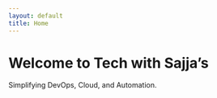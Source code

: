 ```yaml
---
layout: default
title: Home
---
```


# Welcome to Tech with Sajja’s

Simplifying DevOps, Cloud, and Automation.

<!-- {% include newsletter.html %} -->